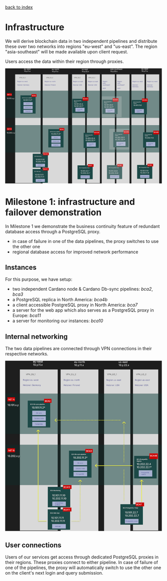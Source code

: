 [back to index](README.md)


# Infrastructure

We will derive blockchain data in two independent pipelines and distribute these over two networks into regions "eu-west" and "us-east".
The region "asia-southeast" will be made available upon client request.

Users access the data within their region through proxies.

![overview infrastructure](img/BCA_CE_full_network.png)


# Milestone 1: infrastructure and failover demonstration

In Milestone 1 we demonstrate the business continuity feature of redundant database access through a PostgreSQL proxy.
* in case of failure in one of the data pipelines, the proxy switches to use the other one
* regional database access for improved network performance

## Instances

For this purpose, we have setup:
* two independent Cardano node & Cardano Db-sync pipelines: _bca2_, _bca3_
* a PostgreSQL replica in North America: _bca4b_
* a client accessible PostgreSQL proxy in North America: _bca7_
* a server for the web app which also serves as a PostgreSQL proxy in Europe: _bca11_
* a server for monitoring our instances: _bca10_

## Internal networking

The two data pipelines are connected through VPN connections in their respective networks.

![networking in milestone 1](img/BCA_CE_M1_network.png)

## User connections

Users of our services get access through dedicated PostgreSQL proxies in their regions. These proxies
connect to either pipeline. In case of failure of one of the pipelines, the proxy will automatically switch
to use the other one on the client's next login and query submission.
